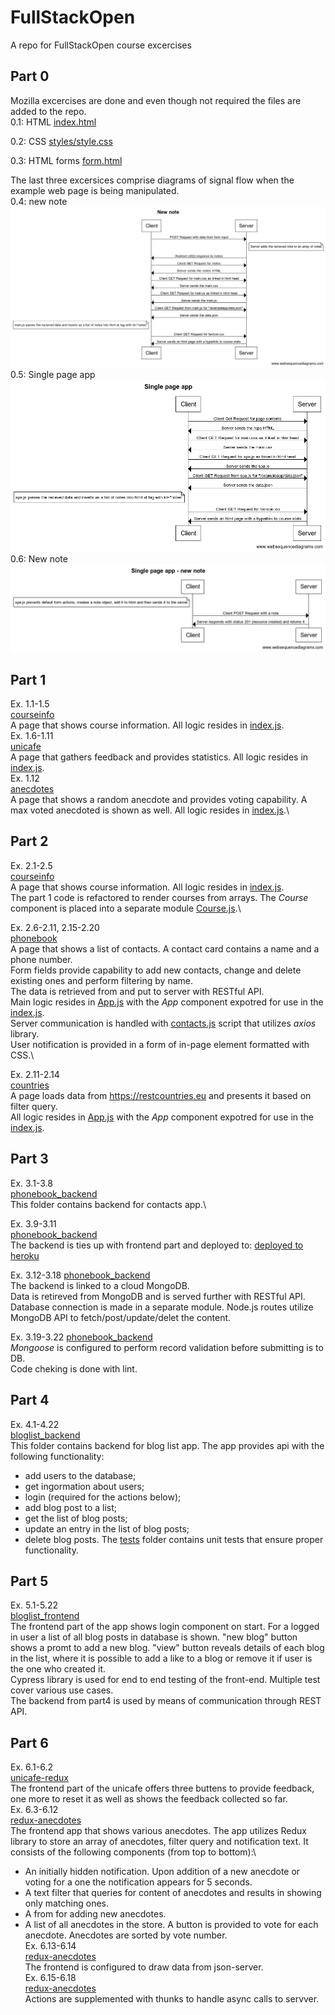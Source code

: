 # FullStackOpen
A repo for FullStackOpen course excercises

## Part 0
Mozilla excercises are done and even though not required the files are added to the repo.\
0.1: HTML
[index.html](part0/index.html)

0.2: CSS
[styles/style.css](part0/styles/style.css)

0.3: HTML forms
[form.html](part0/form.html)

The last three excersices comprise diagrams of signal flow when the example web page is being manipulated.\
0.4: new note
![Screenshot](part0/New_note.png?raw=true "New note")
0.5: Single page app
![Screenshot](part0/Single_page_app.png?raw=true "Single page app")
0.6: New note
![Screenshot](part0/Single_page_app-new_note.png?raw=true "New note")

## Part 1
Ex. 1.1-1.5\
[courseinfo](part1/courseinfo/)\
A page that shows course information. All logic resides in [index.js](part1/courseinfo/src/index.js).\
Ex. 1.6-1.11\
[unicafe](part1/unicafe/)\
A page that gathers feedback and provides statistics. All logic resides in [index.js](part1/unicafe/src/index.js).\
Ex. 1.12\
[anecdotes](part1/anecdotes/)\
A page that shows a random anecdote and provides voting capability. A max voted anecdoted is shown as well. All logic resides in [index.js](part1/anecdotes/src/index.js).\

## Part 2
Ex. 2.1-2.5\
[courseinfo](part2/courseinfo/)\
A page that shows course information. All logic resides in [index.js](part2/courseinfo/src/index.js).\
The part 1 code is refactored to render courses from arrays. The *Course* component is placed into a separate module [Course.js](part2/courseinfo/src/components/Course.js).\

Ex. 2.6-2.11, 2.15-2.20\
[phonebook](part2/phonebook/)\
A page that shows a list of contacts. A contact card contains a name and a phone number.\
Form fields provide capability to add new contacts, change and delete existing ones and perform filtering by name.\
The data is retrieved from and put to server with RESTful API.\
Main logic resides in [App.js](part2/phonebook/src/App.js) with the *App* component expotred for use in the [index.js](part2/phonebook/src/index.js).\
Server communication is handled with [contacts.js](part2/phonebook/src/services/contacts.js) script that utilizes *axios* library.\
User notification is provided in a form of in-page element formatted with CSS.\

Ex. 2.11-2.14\
[countries](part2/countries/)\
A page loads data from https://restcountries.eu and presents it based on filter query.\
All logic resides in [App.js](part2/countries/src/App.js) with the *App* component expotred for use in the [index.js](part2/countries/src/index.js).

## Part 3
Ex. 3.1-3.8\
[phonebook_backend](part3/phonebook_backend)\
This folder contains backend for contacts app.\

Ex. 3.9-3.11\
[phonebook_backend](part3/phonebook_backend)\
The backend is ties up with frontend part and deployed to:
[deployed to heroku](https://phonebook-rv.herokuapp.com/)

Ex. 3.12-3.18
[phonebook_backend](part3/phonebook_backend)\
The backend is linked to a cloud MongoDB.\
Data is retireved from MongoDB and is served further with RESTful API.\
Database connection is made in a separate module. Node.js routes utilize MongoDB API to fetch/post/update/delet the content.

Ex. 3.19-3.22
[phonebook_backend](part3/phonebook_backend)\
*Mongoose* is configured to perform record validation before submitting is to DB.\
Code cheking is done with lint.

## Part 4
Ex. 4.1-4.22\
[bloglist_backend](part4/blog_list)\
This folder contains backend for blog list app. The app provides api with the following functionality:
- add users to the database;
- get ingormation about users;
- login (required for the actions below);
- add blog post to a list;
- get the list of blog posts;
- update an entry in the list of blog posts;
- delete blog posts.
The [tests](part4/blog_list/tests) folder contains unit tests that ensure proper functionality.

## Part 5
Ex. 5.1-5.22\
[bloglist_frontend](part5/blog_list_front)\
The frontend part of the app shows login component on start. For a logged in user a list of all blog posts in database is shown. "new blog" button shows a promt to add a new blog. "view" button reveals details of each blog in the list, where it is possible to add a like to a blog or remove it if user is the one who created it.\
Cypress library is used for end to end testing of the front-end. Multiple test cover various use cases.\
The backend from part4 is used by means of communication through REST API.

## Part 6
Ex. 6.1-6.2\
[unicafe-redux](part6/unicafe-redux)\
The frontend part of the unicafe offers three buttens to provide feedback, one more to reset it as well as shows the feedback collected so far.\
Ex. 6.3-6.12\
[redux-anecdotes](part6/redux-anecdotes)\
The frontend app that shows various anecdotes. The app utilizes Redux library to store an array of anecdotes, filter query and notification text. It consists of the following components (from top to bottom):\
* An initially hidden notification. Upon addition of a new anecdote or voting for a one the notification appears for 5 seconds.
* A text filter that queries for content of anecdotes and results in showing only matching ones.
* A from for adding new anecdotes.
* A list of all anecdotes in the store. A button is provided to vote for each anecdote. Anecdotes are sorted by vote number.\
Ex. 6.13-6.14\
[redux-anecdotes](part6/redux-anecdotes)\
The frontend is configured to draw data from json-server.\
Ex. 6.15-6.18\
[redux-anecdotes](part6/redux-anecdotes)\
Actions are supplemented with thunks to handle async calls to servver. 